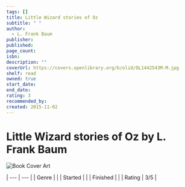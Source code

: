 ```yaml
---
tags: []
title: Little Wizard stories of Oz
subtitle: " "
author:
  - L. Frank Baum
publisher: 
published: 
page_count: 
isbn: 
description: ""
coverUrl: https://covers.openlibrary.org/b/olid/OL1442543M-M.jpg
shelf: read
owned: true
start_date: 
end_date: 
rating: 3
recommended_by: 
created: 2015-11-02
---
```


# Little Wizard stories of Oz by L. Frank Baum

![Book Cover Art](https://covers.openlibrary.org/b/olid/OL1442543M-M.jpg)


| --- | --- |
| Genre |  |
| Started |  |
| Finished |  |
| Rating | 3/5 |

